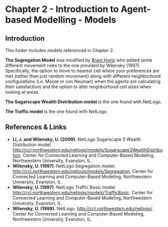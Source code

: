 # Chapter 2 - Introduction to Agent-based Modelling - Models

## Introduction

This folder includes models referenced in Chapter 2. 

**The Segregation Model** was modified by [Brant Horio](https://cos.gmu.edu/cds/people/students/) who added some different movement rules to the one provided by Wilensky (1997). Specifically, the option to move to nearest cell where your preferences are met (rather than just random movement) along with different neighborhood configurations (i.e. Moore or von Neuman) when the agents are calculating their satisfaction) and the option to alter neighborhood cell sizes when looking at areas.

**The Sugarscape Wealth Distribution model** is the one found with NetLogo. 

**The Traffic model** is the one found with NetLogo.

## References & Links

* **Li, J. and Wilensky, U. (2009)**. NetLogo Sugarscape 3 Wealth Distribution model. <http://ccl.northwestern.edu/netlogo/models/Sugarscape3WealthDistribution>. Center for Connected Learning and Computer-Based Modeling, Northwestern University, Evanston, IL.
* **Wilensky, U. (1997)**. NetLogo Segregation model. <http://ccl.northwestern.edu/netlogo/models/Segregation>. Center for Connected Learning and Computer-Based Modeling, Northwestern University, Evanston, IL.
* **Wilensky, U. (1997)**. NetLogo Traffic Basic model. <http://ccl.northwestern.edu/netlogo/models/TrafficBasic>. Center for Connected Learning and Computer-Based Modeling, Northwestern University, Evanston, IL.
* **Wilensky, U. (1999).** NetLogo. <http://ccl.northwestern.edu/netlogo/>. Center for Connected Learning and Computer-Based Modeling, Northwestern University, Evanston, IL. 

